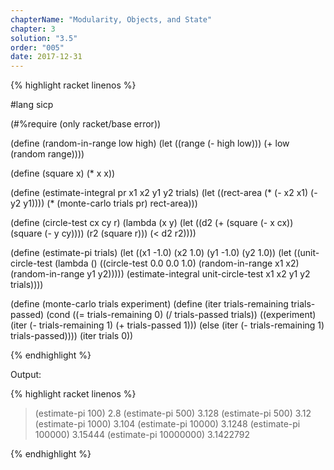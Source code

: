 ```yaml
---
chapterName: "Modularity, Objects, and State"
chapter: 3
solution: "3.5"
order: "005"
date: 2017-12-31 
---
```


{% highlight racket linenos %}

#lang sicp

(#%require (only racket/base error))

(define (random-in-range low high)
  (let ((range (- high low)))
    (+ low (random range))))

(define (square x) (* x x))

(define (estimate-integral pr x1 x2 y1 y2 trials)
  (let ((rect-area (* (- x2 x1) (- y2 y1))))
    (* (monte-carlo trials pr) rect-area)))
    
(define (circle-test cx cy r)
  (lambda (x y)
          (let ((d2 (+ (square (- x cx)) (square (- y cy))))
                (r2 (square r)))
            (< d2 r2))))
                
(define (estimate-pi trials)
  (let ((x1 -1.0)
        (x2 1.0)
        (y1 -1.0)
        (y2 1.0))
     (let ((unit-circle-test
                 (lambda ()
                         ((circle-test 0.0 0.0 1.0) (random-in-range x1 x2)
                                              (random-in-range y1 y2)))))
       (estimate-integral unit-circle-test x1 x2 y1 y2 trials)))) 
    

(define (monte-carlo trials experiment)
  (define (iter trials-remaining trials-passed)
    (cond ((= trials-remaining 0)
           (/ trials-passed trials))
          ((experiment)
           (iter (- trials-remaining 1) (+ trials-passed 1)))
          (else
           (iter (- trials-remaining 1) trials-passed))))
  (iter trials 0))

{% endhighlight %}

Output:

{% highlight racket linenos %}
> (estimate-pi 100)
2.8
> (estimate-pi 500)
3.128
> (estimate-pi 500)
3.12
> (estimate-pi 1000)
3.104
> (estimate-pi 10000)
3.1248
> (estimate-pi 100000)
3.15444
> (estimate-pi 10000000)
3.1422792
> 
{% endhighlight %}

